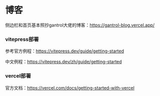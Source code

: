 # 博客

侧边栏和首页基本照抄gantrol大佬的博客：https://gantrol-blog.vercel.app/

### vitepress部署

参考官方例程：https://vitepress.dev/guide/getting-started

中文例程：https://vitepress.dev/zh/guide/getting-started

### vercel部署
官方文档：https://vercel.com/docs/getting-started-with-vercel

